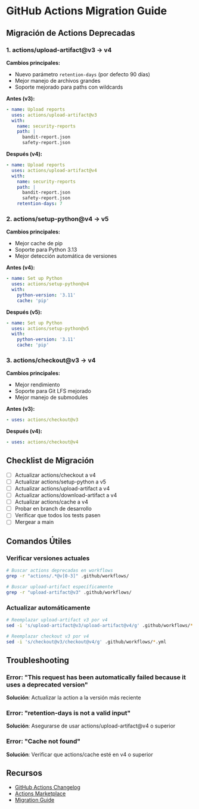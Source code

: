 # GitHub Actions Migration Guide

## Migración de Actions Deprecadas

### 1. actions/upload-artifact@v3 → v4

**Cambios principales:**
- Nuevo parámetro `retention-days` (por defecto 90 días)
- Mejor manejo de archivos grandes
- Soporte mejorado para paths con wildcards

**Antes (v3):**
```yaml
- name: Upload reports
  uses: actions/upload-artifact@v3
  with:
    name: security-reports
    path: |
      bandit-report.json
      safety-report.json
```

**Después (v4):**
```yaml
- name: Upload reports
  uses: actions/upload-artifact@v4
  with:
    name: security-reports
    path: |
      bandit-report.json
      safety-report.json
    retention-days: 7
```

### 2. actions/setup-python@v4 → v5

**Cambios principales:**
- Mejor cache de pip
- Soporte para Python 3.13
- Mejor detección automática de versiones

**Antes (v4):**
```yaml
- name: Set up Python
  uses: actions/setup-python@v4
  with:
    python-version: '3.11'
    cache: 'pip'
```

**Después (v5):**
```yaml
- name: Set up Python
  uses: actions/setup-python@v5
  with:
    python-version: '3.11'
    cache: 'pip'
```

### 3. actions/checkout@v3 → v4

**Cambios principales:**
- Mejor rendimiento
- Soporte para Git LFS mejorado
- Mejor manejo de submodules

**Antes (v3):**
```yaml
- uses: actions/checkout@v3
```

**Después (v4):**
```yaml
- uses: actions/checkout@v4
```

## Checklist de Migración

- [ ] Actualizar actions/checkout a v4
- [ ] Actualizar actions/setup-python a v5
- [ ] Actualizar actions/upload-artifact a v4
- [ ] Actualizar actions/download-artifact a v4
- [ ] Actualizar actions/cache a v4
- [ ] Probar en branch de desarrollo
- [ ] Verificar que todos los tests pasen
- [ ] Mergear a main

## Comandos Útiles

### Verificar versiones actuales
```bash
# Buscar actions deprecadas en workflows
grep -r "actions/.*@v[0-3]" .github/workflows/

# Buscar upload-artifact específicamente
grep -r "upload-artifact@v3" .github/workflows/
```

### Actualizar automáticamente
```bash
# Reemplazar upload-artifact v3 por v4
sed -i 's/upload-artifact@v3/upload-artifact@v4/g' .github/workflows/*.yml

# Reemplazar checkout v3 por v4
sed -i 's/checkout@v3/checkout@v4/g' .github/workflows/*.yml
```

## Troubleshooting

### Error: "This request has been automatically failed because it uses a deprecated version"
**Solución**: Actualizar la action a la versión más reciente

### Error: "retention-days is not a valid input"
**Solución**: Asegurarse de usar actions/upload-artifact@v4 o superior

### Error: "Cache not found"
**Solución**: Verificar que actions/cache esté en v4 o superior

## Recursos

- [GitHub Actions Changelog](https://github.blog/changelog/)
- [Actions Marketplace](https://github.com/marketplace?type=actions)
- [Migration Guide](https://docs.github.com/en/actions)
